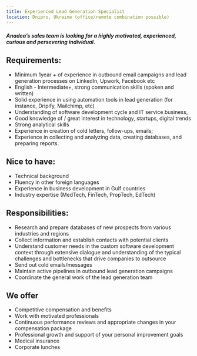 ```yaml
---
title: Experienced Lead Generation Specialist
location: Dnipro, Ukraine (office/remote combination possible)
---
```

##### **Anadea’s sales team is looking for a highly motivated, experienced, curious and persevering individual.**

## Requirements:

* Minimum 1year + of experience in outbound email campaigns and lead generation processes on LinkedIn, Upwork, Facebook etc
* English - Intermediate+, strong communication skills (spoken and written)
* Solid experience in using automation tools in lead generation (for instance, Dripify, Mailchimp, etc)
* Understanding of software development cycle and IT service business,
* Good knowledge of / great interest in technology, startups, digital trends
* Strong analytical skills
* Experience in creation of cold letters, follow-ups, emails;
* Experience in collecting and analyzing data, creating databases, and preparing reports.

## Nice to have:

* Technical background
* Fluency in other foreign languages
* Experience in business development in Gulf countries
* Industry expertise (MedTech, FinTech, PropTech, EdTech)

## Responsibilities:

* Research and prepare databases of new prospects from various industries and regions
* Collect information and establish contacts with potential clients
* Understand customer needs in the custom software development context through extensive dialogue and understanding of the typical challenges and bottlenecks that drive companies to outsource
* Send out cold emails/messages
* Maintain active pipelines in outbound lead generation campaigns
* Coordinate the general work of the lead generation team

## We offer

* Competitive compensation and benefits
* Work with motivated professionals
* Continuous performance reviews and appropriate changes in your compensation package
* Professional growth and support of your personal improvement goals
* Medical insurance
* C﻿orporate lunches